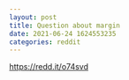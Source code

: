 ```yaml
--- 
layout: post 
title: Question about margin 
date: 2021-06-24 1624553235 
categories: reddit 
--- 
```

https://redd.it/o74svd